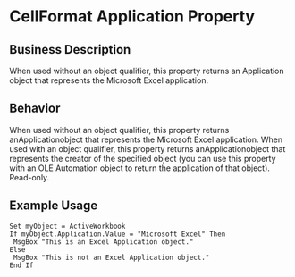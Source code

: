 # CellFormat Application Property

## Business Description
When used without an object qualifier, this property returns an Application object that represents the Microsoft Excel application.

## Behavior
When used without an object qualifier, this property returns anApplicationobject that represents the Microsoft Excel application. When used with an object qualifier, this property returns anApplicationobject that represents the creator of the specified object (you can use this property with an OLE Automation object to return the application of that object). Read-only.

## Example Usage
```vba
Set myObject = ActiveWorkbook 
If myObject.Application.Value = "Microsoft Excel" Then 
 MsgBox "This is an Excel Application object." 
Else 
 MsgBox "This is not an Excel Application object." 
End If
```